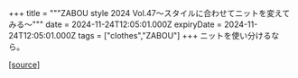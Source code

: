 +++
title = """ZABOU style 2024 Vol.47～スタイルに合わせてニットを変えてみる～"""
date = 2024-11-24T12:05:01.000Z
expiryDate = 2024-11-24T12:05:01.000Z
tags = ["clothes","ZABOU"]
+++
ニットを使い分けるなら。

[[source]](https://zabou.org/2024/11/24/313407/)
